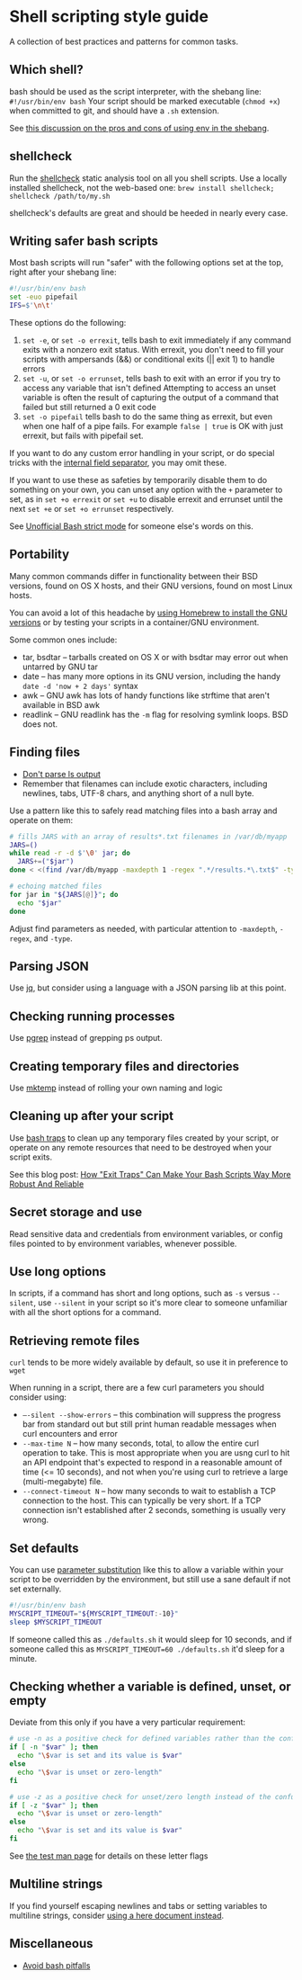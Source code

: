 # Shell scripting style guide

A collection of best practices and patterns for common tasks.

## Which shell?
bash should be used as the script interpreter, with the shebang line: `#!/usr/bin/env bash`
Your script should be marked executable (`chmod +x`) when committed to git, and should have a `.sh` extension.

See [this discussion on the pros and cons of using env in the shebang](http://unix.stackexchange.com/a/29620). 


## shellcheck
Run the [shellcheck](https://github.com/koalaman/shellcheck) static analysis tool on all you shell scripts. Use a locally installed shellcheck, not the web-based one: `brew install shellcheck; shellcheck /path/to/my.sh`

shellcheck's defaults are great and should be heeded in nearly every case.

## Writing safer bash scripts
Most bash scripts will run "safer" with the following options set at the top, right after your shebang line:

```bash
#!/usr/bin/env bash
set -euo pipefail
IFS=$'\n\t'
```

These options do the following:

1. `set -e`, or `set -o errexit`, tells bash to exit immediately if any command exits with a nonzero exit status.
With errexit, you don't need to fill your scripts with ampersands (&&) or conditional exits (|| exit 1) to handle errors
2. `set -u`, or `set -o errunset`, tells bash to exit with an error if you try to access any variable that isn't defined
Attempting to access an unset variable is often the result of capturing the output of a command that failed but still returned a 0 exit code
3. `set -o pipefail` tells bash to do the same thing as errexit, but even when one half of a pipe fails. For example `false | true` is OK with just errexit, but fails with pipefail set.

If you want to do any custom error handling in your script, or do special tricks with the [internal field separator](http://www.tldp.org/LDP/abs/html/internalvariables.html), you may omit these.

If you want to use these as safeties by temporarily disable them to do something on your own, you can unset any option with the `+` parameter to set, as in `set +o errexit` or `set +u` to disable errexit and errunset until the next `set +e` or `set +o errunset` respectively.

See [Unofficial Bash strict mode](http://redsymbol.net/articles/unofficial-bash-strict-mode/) for someone else's words on this.

## Portability
Many common commands differ in functionality between their BSD versions, found on OS X hosts, and their GNU versions, found on most Linux hosts.

You can avoid a lot of this headache by [using Homebrew to install the GNU versions](http://apple.stackexchange.com/a/69332) or by testing your scripts in a container/GNU environment.

Some common ones include:

* tar, bsdtar – tarballs created on OS X or with bsdtar may error out when untarred by GNU tar
* date – has many more options in its GNU version, including the handy `date -d 'now + 2 days'` syntax
* awk – GNU awk has lots of handy functions like strftime that aren't available in BSD awk
* readlink – GNU readlink has the `-m` flag for resolving symlink loops. BSD does not.


## Finding files

* [Don't parse ls output](http://mywiki.wooledge.org/ParsingLs)
* Remember that filenames can include exotic characters, including newlines, tabs, UTF-8 chars, and anything short of a null byte.

Use a pattern like this to safely read matching files into a bash array and operate on them:

```bash
# fills JARS with an array of results*.txt filenames in /var/db/myapp
JARS=()
while read -r -d $'\0' jar; do
  JARS+=("$jar")
done < <(find /var/db/myapp -maxdepth 1 -regex ".*/results.*\.txt$" -type f -print0)

# echoing matched files
for jar in "${JARS[@]}"; do
  echo "$jar"
done
```
Adjust find parameters as needed, with particular attention to `-maxdepth`, `-regex`, and `-type`.

## Parsing JSON
Use [jq](https://stedolan.github.io/jq/), but consider using a language with a JSON parsing lib at this point.


## Checking running processes
Use [pgrep](http://manpages.ubuntu.com/manpages/man1/pgrep.1.html) instead of grepping ps output.


## Creating temporary files and directories
Use [mktemp](http://manpages.ubuntu.com/manpages/man1/mktemp.1.html) instead of rolling your own naming and logic

## Cleaning up after your script
Use [bash traps](https://linux.die.net/Bash-Beginners-Guide/sect_12_02.html) to clean up any temporary files created by your script, or operate on any remote resources that need to be destroyed when your script exits.

See this blog post: [How "Exit Traps" Can Make Your Bash Scripts Way More Robust And Reliable](http://redsymbol.net/articles/bash-exit-traps/)

## Secret storage and use
Read sensitive data and credentials from environment variables, or config files pointed to by environment variables, whenever possible.

## Use long options
In scripts, if a command has short and long options, such as `-s` versus `--silent`, use `--silent` in your script so it's more clear to someone unfamiliar with all the short options for a command.

## Retrieving remote files
`curl` tends to be more widely available by default, so use it in preference to `wget`

When running in a script, there are a few curl parameters you should consider using:

* `–-silent --show-errors` – this combination will suppress the progress bar from standard out but still print human readable messages when curl encounters and error
* `--max-time N` – how many seconds, total, to allow the entire curl operation to take. This is most appropriate when you are usng curl to hit an API endpoint that's expected to respond in a reasonable amount of time (<= 10 seconds), and not when you're using curl to retrieve a large (multi-megabyte) file.
* `--connect-timeout N` – how many seconds to wait to establish a TCP connection to the host. This can typically be very short. If a TCP connection isn't established after 2 seconds, something is usually very wrong.

## Set defaults
You can use [parameter substitution](http://www.tldp.org/LDP/abs/html/parameter-substitution.html) like this to allow a variable within your script to be overridden by the environment, but still use a sane default if not set externally.

```bash
#!/usr/bin/env bash
MYSCRIPT_TIMEOUT="${MYSCRIPT_TIMEOUT:-10}"
sleep $MYSCRIPT_TIMEOUT
```

If someone called this as `./defaults.sh` it would sleep for 10 seconds, and if someone called this as `MYSCRIPT_TIMEOUT=60 ./defaults.sh` it'd sleep for a minute.

## Checking whether a variable is defined, unset, or empty
Deviate from this only if you have a very particular requirement:

```bash
# use -n as a positive check for defined variables rather than the confusing ! -z negation
if [ -n "$var" ]; then
  echo "\$var is set and its value is $var"
else
  echo "\$var is unset or zero-length"
fi

# use -z as a positive check for unset/zero length instead of the confusing ! -n negation
if [ -z "$var" ]; then
  echo "\$var is unset or zero-length"
else
  echo "\$var is set and its value is $var"
fi
```

See [the test man page](http://manpages.ubuntu.com/manpages/man1/test.1plan9.html) for details on these letter flags

## Multiline strings
If you find yourself escaping newlines and tabs or setting variables to multiline strings, consider [using a here document instead](http://www.tldp.org/LDP/abs/html/here-docs.html).

## Miscellaneous
* [Avoid bash pitfalls](http://mywiki.wooledge.org/BashPitfalls)
